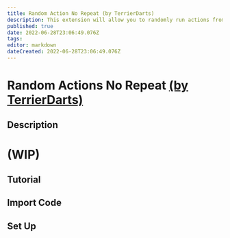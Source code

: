 ```yaml
---
title: Random Action No Repeat (by TerrierDarts)
description: This extension will allow you to randomly run actions from the same trigger without repeating any.
published: true
date: 2022-06-28T23:06:49.076Z
tags: 
editor: markdown
dateCreated: 2022-06-28T23:06:49.076Z
---
```


# Random Actions No Repeat [(by TerrierDarts)](https://www.twitch.tv/TerrierDarts)
## Description
# (WIP)
## Tutorial
## Import Code
## Set Up